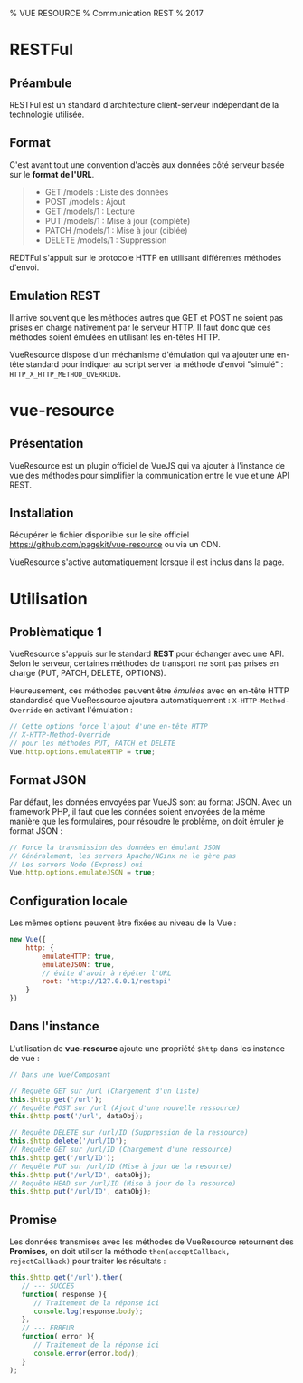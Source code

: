 % VUE RESOURCE
% Communication REST
% 2017

# RESTFul

## Préambule

RESTFul est un standard d'architecture client-serveur indépendant de la technologie utilisée.


## Format

C'est avant tout une convention d'accès aux données côté serveur basée sur le **format de l'URL**.

>- GET /models : Liste des données
>- POST /models : Ajout
>- GET /models/1 : Lecture
>- PUT /models/1 : Mise à jour (complète)
>- PATCH /models/1 : Mise à jour (ciblée)
>- DELETE /models/1 : Suppression

REDTFul s'appuit sur le protocole HTTP en utilisant différentes méthodes d'envoi.


## Emulation REST

Il arrive souvent que les méthodes autres que GET et POST ne soient pas prises en charge nativement par le serveur HTTP. Il faut donc que ces méthodes soient émulées en utilisant les en-têtes HTTP.

VueResource dispose d'un méchanisme d'émulation qui va ajouter une en-tête standard pour indiquer au script server la méthode d'envoi "simulé" : `HTTP_X_HTTP_METHOD_OVERRIDE`.

# vue-resource

## Présentation

VueResource est un plugin officiel de VueJS qui va ajouter à l'instance de vue des méthodes pour simplifier la communication entre le vue et une API REST.

## Installation

Récupérer le fichier disponible sur le site officiel <https://github.com/pagekit/vue-resource> ou via un CDN.

VueResource s'active automatiquement lorsque il est inclus dans la page.

# Utilisation

## Problèmatique 1

VueResource s'appuis sur le standard **REST** pour échanger avec une API. Selon le serveur, certaines méthodes de transport ne sont pas prises en charge (PUT, PATCH, DELETE, OPTIONS).

Heureusement, ces méthodes peuvent être *émulées* avec en en-tête HTTP standardisé que VueRessource ajoutera automatiquement : `X-HTTP-Method-Override` en activant l'émulation :

```javascript
// Cette options force l'ajout d'une en-tête HTTP
// X-HTTP-Method-Override
// pour les méthodes PUT, PATCH et DELETE
Vue.http.options.emulateHTTP = true;
```

## Format JSON

Par défaut, les données envoyées par VueJS sont au format JSON. Avec un framework PHP, il faut que les données soient envoyées de la même manière que les formulaires, pour résoudre le problème, on doit émuler je format JSON :

```javascript
// Force la transmission des données en émulant JSON
// Généralement, les servers Apache/NGinx ne le gère pas
// Les servers Node (Express) oui
Vue.http.options.emulateJSON = true;
```

## Configuration locale

Les mêmes options peuvent être fixées au niveau de la Vue :

```javascript
new Vue({
    http: {
        emulateHTTP: true,
        emulateJSON: true,
        // évite d'avoir à répéter l'URL
        root: 'http://127.0.0.1/restapi'
    }
})
```

## Dans l'instance

L'utilisation de **vue-resource** ajoute une propriété `$http` dans les instance de vue :

```javascript
// Dans une Vue/Composant

// Requête GET sur /url (Chargement d'un liste)
this.$http.get('/url');
// Requête POST sur /url (Ajout d'une nouvelle ressource)
this.$http.post('/url', dataObj);

// Requête DELETE sur /url/ID (Suppression de la ressource)
this.$http.delete('/url/ID');
// Requête GET sur /url/ID (Chargement d'une ressource)
this.$http.get('/url/ID');
// Requête PUT sur /url/ID (Mise à jour de la resource)
this.$http.put('/url/ID', dataObj);
// Requête HEAD sur /url/ID (Mise à jour de la resource)
this.$http.put('/url/ID', dataObj);
```

## Promise

Les données transmises avec les méthodes de VueResource retournent des **Promises**, on doit utiliser la méthode `then(acceptCallback, rejectCallback)` pour traiter les résultats :

```javascript
this.$http.get('/url').then(
   // --- SUCCES
   function( response ){
      // Traitement de la réponse ici
      console.log(response.body);
   },
   // --- ERREUR
   function( error ){
      // Traitement de la réponse ici
      console.error(error.body);
   }
);
```
